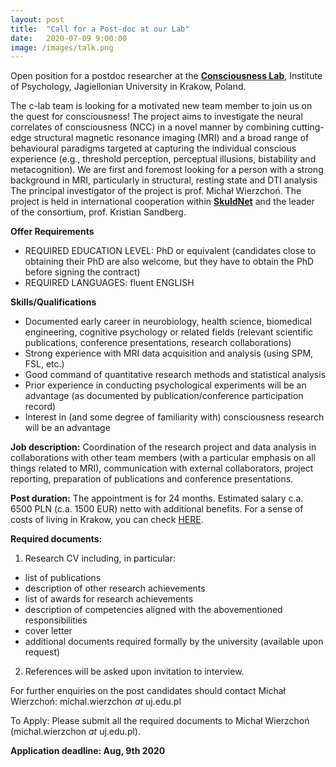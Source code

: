 ```yaml
---
layout: post
title:  "Call for a Post-doc at our Lab"
date:   2020-07-09 9:00:00
image: /images/talk.png
---
```


Open position for a postdoc researcher at the [**Consciousness Lab**](http://c-lab.pl), Institute of Psychology, Jagiellonian University in Krakow, Poland.

The c-lab team is looking for a motivated new team member to join us on the quest for consciousness!
The project aims to investigate the neural correlates of consciousness (NCC) in a novel manner by combining cutting-edge structural magnetic resonance imaging (MRI) and a broad range of behavioural paradigms targeted at capturing the individual conscious experience (e.g., threshold perception, perceptual illusions, bistability and metacognition). We are first and foremost looking for a person with a strong background in MRI, particularly in structural, resting state and DTI analysis
The principal investigator of the project is prof. Michał Wierzchoń. The project is held in international cooperation within [**SkuldNet**](http://skuldnet.org) and the leader of the consortium, prof. Kristian Sandberg.

**Offer Requirements**
-	REQUIRED EDUCATION LEVEL: PhD or equivalent (candidates close to obtaining their PhD are also welcome, but they have to obtain the PhD before signing the contract)
-	REQUIRED LANGUAGES: fluent ENGLISH

**Skills/Qualifications**
-	Documented early career in neurobiology, health science, biomedical engineering, cognitive psychology or related fields (relevant scientific publications, conference presentations, research collaborations)
-	Strong experience with MRI data acquisition and analysis (using SPM, FSL, etc.)
-	Good command of quantitative research methods and statistical analysis
-	Prior experience in conducting psychological experiments will be an advantage (as documented by publication/conference participation record)
-	Interest in (and some degree of familiarity with) consciousness research will be an advantage

**Job description:** Coordination of the research project and data analysis in collaborations with other team members (with a particular emphasis on all things related to MRI), communication with external collaborators, project reporting, preparation of publications and conference presentations.

**Post duration:** The appointment is for 24 months. Estimated salary c.a. 6500 PLN (c.a. 1500 EUR) netto with additional benefits. For a sense of costs of living in Krakow, you can check [HERE](https://www.numbeo.com/cost-of-living/in/Krakow-Cracow).

**Required documents:**
1. Research CV including, in particular:
-	list of publications
-	description of other research achievements
-	list of awards for research achievements
-	description of competencies aligned with the abovementioned responsibilities
-	cover letter
-	additional documents required formally by the university (available upon request)
2. References will be asked upon invitation to interview.

For further enquiries on the post candidates should contact Michał Wierzchoń: michal.wierzchon *at* uj.edu.pl

To Apply:
Please submit all the required documents to Michał Wierzchoń (michal.wierzchon *at* uj.edu.pl).

**Application deadline: Aug, 9th 2020**
